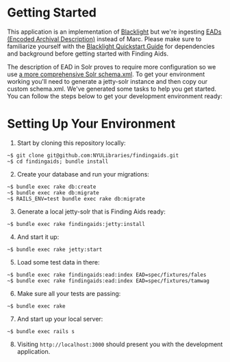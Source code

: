 # Getting Started

This application is an implementation of [Blacklight](http://projectblacklight.org/) but we're ingesting [EADs (Encoded Archival Description)](http://www.loc.gov/ead/tglib/element_index.html) instead of Marc. Please make sure to familiarize yourself with the [Blacklight Quickstart Guide](https://github.com/projectblacklight/blacklight/wiki/Quickstart) for dependencies and background before getting started with Finding Aids.

The description of EAD in Solr proves to require more configuration so we use [a more comprehensive Solr schema.xml](https://github.com/awead/solr_ead/blob/master/solr/schema.xml). To get your environment working you'll need to generate a jetty-solr instance and then copy our custom schema.xml. We've generated some tasks to help you get started. You can follow the steps below to get your development environment ready:

# Setting Up Your Environment

1. Start by cloning this repository locally:
```
~$ git clone git@github.com:NYULibraries/findingaids.git
~$ cd findingaids; bundle install
```
2. Create your database and run your migrations:
```
~$ bundle exec rake db:create
~$ bundle exec rake db:migrate
~$ RAILS_ENV=test bundle exec rake db:migrate
```
3. Generate a local jetty-solr that is Finding Aids ready:
```
~$ bundle exec rake findingaids:jetty:install
```
4. And start it up:
```
~$ bundle exec rake jetty:start
```
5. Load some test data in there:
```
~$ bundle exec rake findingaids:ead:index EAD=spec/fixtures/fales
~$ bundle exec rake findingaids:ead:index EAD=spec/fixtures/tamwag
```
6. Make sure all your tests are passing:
```
~$ bundle exec rake
```
7. And start up your local server:
```
~$ bundle exec rails s
```
8. Visiting `http://localhost:3000` should present you with the development application.

